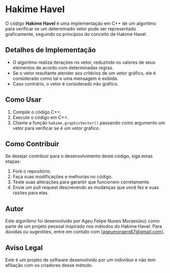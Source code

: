 
# Hakime Havel

O código **Hakime Havel** é uma implementação em C++ de um algoritmo para verificar se um determinado vetor pode ser representado graficamente, seguindo os princípios do conceito de Hakime Havel.

## Detalhes de Implementação

- O algoritmo realiza iterações no vetor, reduzindo os valores de seus elementos de acordo com determinadas regras.
- Se o vetor resultante atender aos critérios de um vetor gráfico, ele é considerado como tal e uma mensagem é exibida.
- Caso contrário, o vetor é considerado não gráfico.

## Como Usar

1. Compile o código C++.
2. Execute o código em C++.
3. Chame a função `hakime.graphicVector()` passando como argumento um vetor para verificar se é um vetor gráfico.

## Como Contribuir

Se desejar contribuir para o desenvolvimento deste código, siga estas etapas:

1. Fork o repositório.
2. Faça suas modificações e melhorias no código.
3. Teste suas alterações para garantir que funcionem corretamente.
4. Envie um pull request descrevendo as mudanças que você fez e suas razões para elas.

## Autor

Este algorítimo foi desenvolvido por Ageu Felipe Nunes Moraes(eu) como parte de um projeto pessoal inspirado nos métodos do Hakime Havel. Para dúvidas ou sugestões, entre em contato com [ageumoraers67@gmail.com].

## Aviso Legal

Este é um projeto de software desenvolvido por um indivíduo e não tem afiliação com os criadores desse método.
